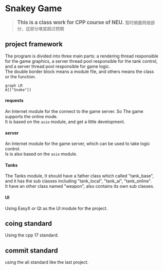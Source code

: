 # Snakey Game  

> <strong><big><green>This is a class work for CPP course of NEU.</green></big></strong>
> 暂时搁置网络部分，这部分难度超过预期


## project framework
The program is divided into three main parts: a rendering thread responsible for the game graphics, a server thread pool responsible for the tank control, and a server thread pool responsible for game logic.  
The double border block means a module file, and others means the class or the function.
```mermaid
graph LR
A[["Snake"]]
```
#### requests  
An Internet module for the connect to the game server. So The game supports the online mode.  
It is based on the `asio` module, and get a little development.  

#### server  
An Internet module for the game server, which can be used to take logic control.  
Is is also based on the `asio` module.

#### Tanks
The Tanks module, It should have a father class which called "tank\_base", and it has the sub classes including "tank\_local", "tank\_ai", "tank\_online".  
It have an other class named "weapon", also contains its own sub classes.

#### UI
Using EasyX or Qt as the UI module for the project.  

## coing standard
Using the cpp 17 standard.  

## commit standard
using the ali standard like the last project.


